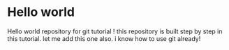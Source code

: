# Hello world
Hello world repository for git tutorial !
this repository is built step by step in this tutorial.
let me add this one also.
i know how to use git already!
